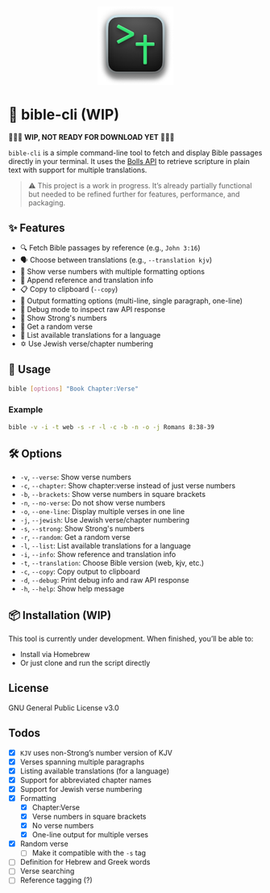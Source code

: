<p align="center">
  <img src="images/logo.png" alt="Logo" width="150"/>
</p>

# 📖 bible-cli (WIP)

🚧🚧🚧 **WIP, NOT READY FOR DOWNLOAD YET** 🚧🚧🚧

`bible-cli` is a simple command-line tool to fetch and display Bible passages directly in your terminal. It uses the [Bolls API](https://bolls.life/api/#Random%20verse) to retrieve scripture in plain text with support for multiple translations.

> ⚠️ This project is a work in progress. It’s already partially functional but needed to be refined further for features, performance, and packaging.

## ✨ Features

- 🔍 Fetch Bible passages by reference (e.g., `John 3:16`)
- 🗣 Choose between translations (e.g., `--translation kjv`)
- 🔢 Show verse numbers with multiple formatting options
- 🧾 Append reference and translation info
- 📋 Copy to clipboard (`--copy`)
- 📜 Output formatting options (multi-line, single paragraph, one-line)
- 🐞 Debug mode to inspect raw API response
- 💪 Show Strong's numbers
- 🎲 Get a random verse
- 📜 List available translations for a language
- ✡️ Use Jewish verse/chapter numbering

## 🚀 Usage

```bash
bible [options] "Book Chapter:Verse"
```

### Example

```bash
bible -v -i -t web -s -r -l -c -b -n -o -j Romans 8:38-39
```

## 🛠 Options

- `-v`, `--verse`: Show verse numbers
- `-c`, `--chapter`: Show chapter:verse instead of just verse numbers
- `-b`, `--brackets`: Show verse numbers in square brackets
- `-n`, `--no-verse`: Do not show verse numbers
- `-o`, `--one-line`: Display multiple verses in one line
- `-j`, `--jewish`: Use Jewish verse/chapter numbering
- `-s`, `--strong`: Show Strong's numbers
- `-r`, `--random`: Get a random verse
- `-l`, `--list`: List available translations for a language
- `-i`, `--info`: Show reference and translation info
- `-t`, `--translation`: Choose Bible version (web, kjv, etc.)
- `-c`, `--copy`: Copy output to clipboard
- `-d`, `--debug`: Print debug info and raw API response
- `-h`, `--help`: Show help message

## 📦 Installation (WIP)

This tool is currently under development. When finished, you’ll be able to:
- Install via Homebrew
- Or just clone and run the script directly

## License

GNU General Public License v3.0

## Todos
- [X] `KJV` uses non-Strong’s number version of KJV
- [X] Verses spanning multiple paragraphs
- [X] Listing available translations (for a language)
- [X] Support for abbreviated chapter names
- [X] Support for Jewish verse numbering
- [X] Formatting
  - [X] Chapter:Verse
  - [X] Verse numbers in square brackets
  - [X] No verse numbers
  - [X] One-line output for multiple verses
- [X] Random verse
  - [ ] Make it compatible with the `-s` tag
- [ ] Definition for Hebrew and Greek words
- [ ] Verse searching
- [ ] Reference tagging (?)